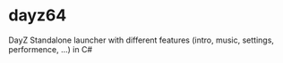 # dayz64
DayZ Standalone launcher with different features (intro, music, settings, performence, ...) in C#
